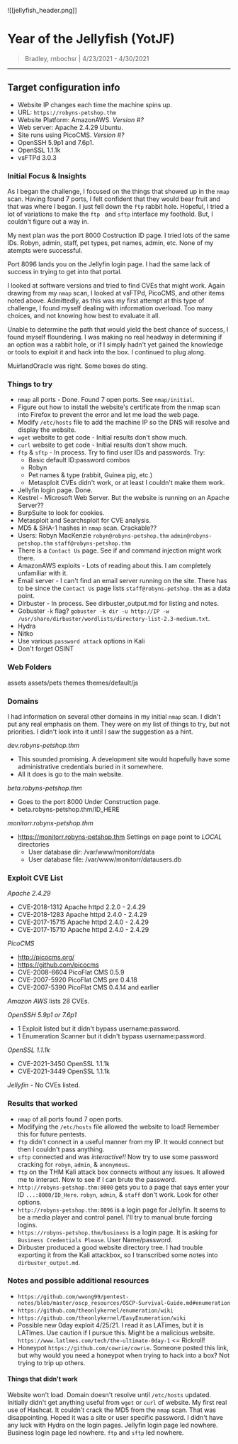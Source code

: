 ![[jellyfish_header.png]]
# Year of the Jellyfish (YotJF)

> Bradley, rnbochsr | 4/23/2021 - 4/30/2021

-----------

## Target configuration info

* Website IP changes each time the machine spins up. 
* URL: `https://robyns-petshop.thm`
* Website Platform: AmazonAWS. *Version #?*
* Web server: Apache 2.4.29 Ubuntu.
* Site runs using PicoCMS. *Version #?*
* OpenSSH 5.9p1 and 7.6p1. 
* OpenSSL 1.1.1k
* vsFTPd 3.0.3


### Initial Focus & Insights
As I began the challenge, I focused on the things that showed up in the `nmap` scan. Having found 7 ports, I felt confident that they would bear fruit and that was where I began. I just fell down the `ftp` rabbit hole. Hopeful, I tried a lot of variations to make the `ftp ` and `sftp` interface my foothold. But, I couldn't figure out a way in. 

My next plan was the port 8000 Costruction ID page. I tried lots of the same IDs. Robyn, admin, staff, pet types, pet names, admin, etc. None of my atempts were successful. 

Port 8096 lands you on the Jellyfin login page. I had the same lack of success in trying to get into that portal. 

I looked at software versions and tried to find CVEs that might work. Again drawing from my `nmap` scan, I looked at vsFTPd, PicoCMS, and other items noted above. Admittedly, as this was my first attempt at this type of challenge, I found myself dealing with information overload. Too many choices, and not knowing how best to evaluate it all. 

Unable to determine the path that would yield the best chance of success, I found myself floundering. I was making no real headway in determining if an option was a rabbit hole, or if I simply hadn't yet gained the knowledge or tools to exploit it and hack into the box. I continued to plug along. 

MuirlandOracle was right. Some boxes do sting. 


### Things to try 
* `nmap` all ports - Done. Found 7 open ports. See `nmap/initial`.
* Figure out how to install the website's certificate from the nmap scan into Firefox to prevent the error and let me load the web page.
* Modify `/etc/hosts` file to add the machine IP so the DNS will resolve and display the website.
* `wget` website to get code - Initial results don't show much.
* `curl` website to get code - Initial results don't show much.
* `ftp` & `sftp` - In process. Try to find user IDs and passwords. Try:
  * Basic default ID:password combos
  * Robyn
  * Pet names & type (rabbit, Guinea pig, etc.)
  * Metasploit CVEs didn't work, or at least I couldn't make them work.
* Jellyfin login page. Done.
* Kestrel - Microsoft Web Server. But the website is running on an Apache Server??
* BurpSuite to look for cookies.
* Metasploit and Searchsploit for CVE analysis.
* MD5 & SHA-1 hashes in `nmap` scan. Crackable??
* Users: Robyn MacKenzie `robyn@robyns-petshop.thm`
        `admin@robyns-petshop.thm`
        `staff@robyns-petshop.thm`
* There is a `Contact Us` page. See if and command injection might work there.
* AmazonAWS exploits - Lots of reading about this. I am completely unfamiliar with it.
* Email server - I can't find an email server running on the site. There has to be since the `Contact Us` page lists `staff@robyns-petshop.thm` as a data point.
* Dirbuster - In process. See dirbuster_output.md for listing and notes.
* Gobuster `-k` flag? `gobuster -k dir -u http://IP -w /usr/share/dirbuster/wordlists/directory-list-2.3-medium.txt`.
* Hydra
* Nitko
* Use various `password attack` options in Kali
* Don't forget OSINT


### Web Folders
assets
assets/pets
themes
themes/default/js


### Domains
I had information on several other domains in my initial `nmap` scan. I didn't put any real emphasis on them. They were on my list of things to try, but not priorities. I didn't look into it until I saw the suggestion as a hint. 

*dev.robyns-petshop.thm*
* This sounded promising. A development site would hopefully have some administrative credentials buried in it somewhere.
* All it does is go to the main website.

*beta.robyns-petshop.thm*
* Goes to the port 8000 Under Construction page.
* beta.robyns-petshop.thm/ID_HERE

*monitorr.robyns-petshop.thm*
* https://monitorr.robyns-petshop.thm
Settings on page point to *LOCAL* directories
  * User database dir: /var/www/monitorr/data
  * User database file: /var/www/monitorr/datausers.db


### Exploit CVE List
*Apache 2.4.29*
* CVE-2018-1312		Apache httpd 2.2.0 - 2.4.29
* CVE-2018-1283		Apache httpd 2.4.0 - 2.4.29
* CVE-2017-15715	Apache httpd 2.4.0 - 2.4.29
* CVE-2017-15710	Apache httpd 2.4.0 - 2.4.29

*PicoCMS*
* http://picocms.org/
* https://github.com/picocms
* CVE-2008-6604		PicoFlat CMS 0.5.9
* CVE-2007-5920		PicoFlat CMS pre 0.4.18
* CVE-2007-5390		PicoFlat CMS 0.4.14 and earlier

*Amazon AWS* lists 28 CVEs. 

*OpenSSH 5.9p1 or 7.6p1* 
* 1 Exploit listed but it didn't bypass username:password.
* 1 Enumeration Scanner but it didn't bypass username:password.

*OpenSSL 1.1.1k*
* CVE-2021-3450	OpenSSL 1.1.1k
* CVE-2021-3449	OpenSSL 1.1.1k

*Jellyfin* - No CVEs listed.


### Results that worked
* `nmap` of all ports found 7 open ports.
* Modifying the `/etc/hosts` file allowed the website to load! Remember this for future pentests.
* `ftp` didn't connect in a useful manner from my IP. It would connect but then I couldn't pass anything.
* `sftp` connected and was *interactive!!* Now try to use some password cracking for `robyn`, `admin`, & `anonymous`.
* `ftp` on the THM Kali attack box connects without any issues. It allowed me to interact. Now to see if I can brute the password.
* `http://robyns-petshop.thm:8000` gets you to a page that says enter your ID `...:8000/ID_Here`. `robyn`, `admin`, & `staff` don't work. Look for other options.
* `http://robyns-petshop.thm:8096` is a login page for Jellyfin. It seems to be a media player and control panel. I'll try to manual brute forcing logins.
* `https://robyns-petshop.thm/business` is a login page. It is asking for `Business Credentials Please`. User Name/password.
* Dirbuster produced a good website directory tree. I had trouble exporting it from the Kali attackbox, so I transcribed some notes into `dirbuster_output.md`.


### Notes and possible additional resources
* `https://github.com/wwong99/pentest-notes/blob/master/oscp_resources/OSCP-Survival-Guide.md#enumeration`
* `https://github.com/theonlykernel/enumeration/wiki`
* `https://github.com/theonlykernel/EasyEnumeration/wiki`
* Possible new 0day exploit 4/25/21. I read it as LATimes, but it is LATlmes. Use caution if I pursue this. Might be a malicious website. `https://www.latlmes.com/tech/the-ultimate-0day-1` <= Rickroll!
* Honeypot `https://github.com/cowrie/cowrie`. Someone posted this link, but why would you need a honeypot when trying to hack into a box? Not trying to trip up others.


#### Things that didn't work
Website won't load. Domain doesn't resolve until `/etc/hosts` updated. 
Initially didn't get anything useful from `wget` or `curl` of website.
My first real use of Hashcat. It couldn't crack the MD5 from the `nmap` scan. That was disappointing. Hoped it was a site or user specific password.
I didn't have any luck with Hydra on the login pages. 
Jellyfin login page led nowhere.
Business login page led nowhere.
`ftp` and `sftp` led nowhere.
